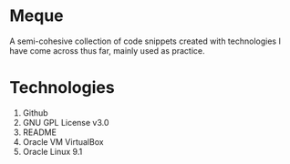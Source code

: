 # Meque
A semi-cohesive collection of code snippets created with technologies I have come across thus far, mainly used as practice.

# Technologies
1. Github
2. GNU GPL License v3.0
3. README
4. Oracle VM VirtualBox
5. Oracle Linux 9.1
